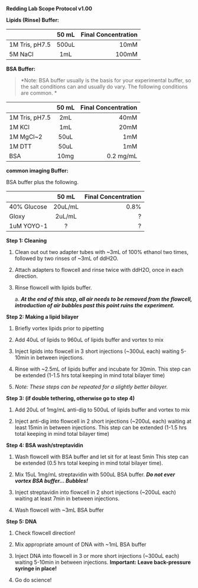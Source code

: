 **Redding Lab Scope Protocol v1.00**

**Lipids (Rinse) Buffer:**

|                       | 50 mL         | Final Concentration  |
| -------------         |:-------------:| -----:|
| 1M Tris, pH7.5        | 500uL         | 10mM    |
| 5M NaCl               | 1mL           |   100mM |


**BSA Buffer:**

> *Note: BSA buffer usually is the basis for your experimental buffer,
> so the salt conditions can and usually do vary. The following
> conditions are common. *

|                       | 50 mL         | Final Concentration  |
| -------------         |:-------------:| ---------:    |
| 1M Tris, pH7.5        | 2mL           |   40mM        |
| 1M KCl                | 1mL           |   20mM        |
| 1M MgCl~2             | 50uL          |   1mM         |
| 1M DTT                | 50uL          |   1mM         |
| BSA                   | 10mg          |   0.2 mg/mL         |

**common imaging Buffer:**

BSA buffer plus the following.

|                       | 50 mL         | Final Concentration  |
| -------------         |:-------------:| ---------:    |
| 40% Glucose           | 20uL/mL       |   0.8%        |
| Gloxy                 | 2uL/mL        |   ?        |
| 1uM YOYO-1            | ?       |   ?        |


**Step 1: Cleaning**

1.  Clean out out two adapter tubes with \~3mL of 100% ethanol two
    times, followed by two rinses of \~3mL of ddH2O.

2.  Attach adapters to flowcell and rinse twice with ddH2O, once in each
    direction.

3.  Rinse flowcell with lipids buffer.

    a.  ***At the end of this step, all air needs to be removed from the
        flowcell, introduction of air bubbles past this point ruins the
        experiment.***

**Step 2: Making a lipid bilayer**

1.  Briefly vortex lipids prior to pipetting

2.  Add 40uL of lipids to 960uL of lipids buffer and vortex to mix

3.  Inject lipids into flowcell in 3 short injections (\~300uL each)
    waiting 5-10min in between injections.

4.  Rinse with \~2.5mL of lipids buffer and incubate for 30min. This
    step can be extended (1-1.5 hrs total keeping in mind total bilayer
    time)

5.  *Note: These steps can be repeated for a slightly better bilayer.*

**Step 3: (if double tethering, otherwise go to step 4)**

1.  Add 20uL of 1mg/mL anti-dig to 500uL of lipids buffer and vortex to
    mix

2.  Inject anti-dig into flowcell in 2 short injections (\~200uL each)
    waiting at least 15min in between injections. This step can be
    extended (1-1.5 hrs total keeping in mind total bilayer time)

**Step 4: BSA wash/streptavidin**

1.  Wash flowcell with BSA buffer and let sit for at least 5min This
    step can be extended (0.5 hrs total keeping in mind total bilayer
    time).

2.  Mix 15uL 1mg/mL streptavidin with 500uL BSA buffer. ***Do not ever
    vortex BSA buffer… Bubbles!***

3.  Inject streptavidin into flowcell in 2 short injections (\~200uL
    each) waiting at least 7min in between injections.

4.  Wash flowcell with \~3mL BSA buffer

**Step 5: DNA**

1.  Check flowcell direction!

2.  Mix appropriate amount of DNA with \~1mL BSA buffer

3.  Inject DNA into flowcell in 3 or more short injections (\~300uL
    each) waiting 5-10min in between injections. **Important: Leave
    back-pressure syringe in place!**

4.  Go do science!


